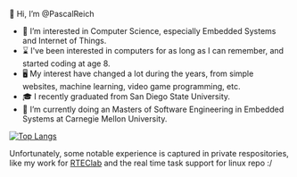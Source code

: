 👋 Hi, I’m @PascalReich



- 👀 I’m interested in Computer Science, especially Embedded Systems and Internet of Things.
- ⌛ I've been interested in computers for as long as I can remember, and started coding at age 8.
- 🖥️ My interest have changed a lot during the years, from simple websites, machine learning, video game programming, etc.
- 🎓 I recently graduated from San Diego State University. 
- 🏫 I’m currently doing an Masters of Software Engineering in Embedded Systems at Carnegie Mellon University.
  
<!--![Pascal's GitHub stats](https://github-readme-stats.vercel.app/api?username=PascalReich&count_private=true)-->

[![Top Langs](https://github-readme-stats.vercel.app/api/top-langs/?username=PascalReich&exclude_repo=CarGame,SimplyCooking)](https://github.com/anuraghazra/github-readme-stats)

Unfortunately, some notable experience is captured in private respositories, like my work for [RTEClab](https://github.com/rteclab) and the real time task support for linux repo :/ 


<!---
PascalReich/PascalReich is a ✨ special ✨ repository because its `README.md` (this file) appears on your GitHub profile.
You can click the Preview link to take a look at your changes.
--->
